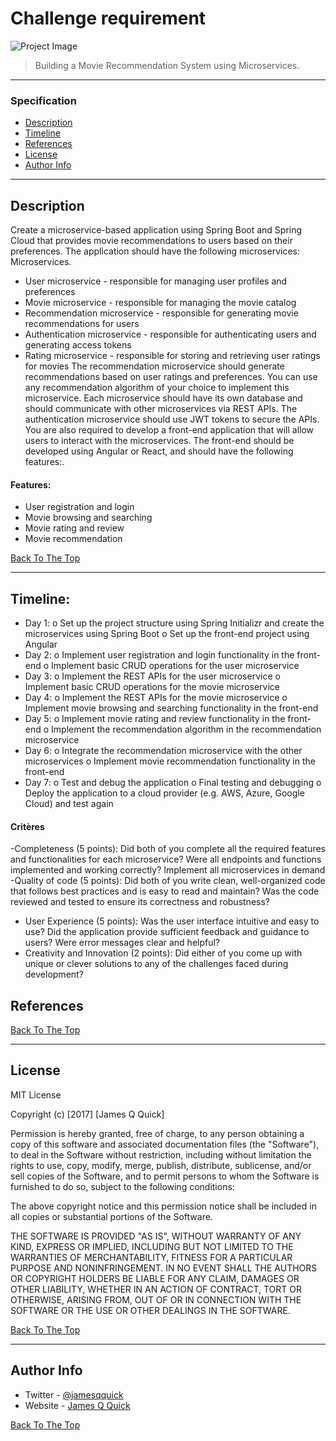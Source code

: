 # Challenge requirement

![Project Image](project-image-url)

> Building a Movie Recommendation System using Microservices.

---

### Specification
- [Description](#description)
- [Timeline](#Timeline)
- [References](#references)
- [License](#license)
- [Author Info](#author-info)

---

## Description
Create a microservice-based application using Spring Boot and Spring Cloud that provides movie recommendations to users based on their preferences. The application should have the following microservices:
Microservices.
- User microservice - responsible for managing user profiles and preferences
- Movie microservice - responsible for managing the movie catalog
- Recommendation microservice - responsible for generating movie recommendations for users
- Authentication microservice - responsible for authenticating users and generating access tokens
- Rating microservice - responsible for storing and retrieving user ratings for movies
The recommendation microservice should generate recommendations based on user ratings and preferences. You can use any recommendation algorithm of your choice to implement this microservice.
Each microservice should have its own database and should communicate with other microservices via REST APIs. The authentication microservice should use JWT tokens to secure the APIs.
You are also required to develop a front-end application that will allow users to interact with the microservices. The front-end should be developed using Angular or React, and should have the following features:.

#### Features:

- User registration and login
- Movie browsing and searching
- Movie rating and review
- Movie recommendation

[Back To The Top](#read-me-template)

---

## Timeline:
- Day 1:
o Set up the project structure using Spring Initializr and create the microservices
using Spring Boot
o Set up the front-end project using Angular
- Day 2:
o Implement user registration and login functionality in the front-end
o Implement basic CRUD operations for the user microservice
- Day 3:
o Implement the REST APIs for the user microservice
o Implement basic CRUD operations for the movie microservice
- Day 4:
o Implement the REST APIs for the movie microservice
o Implement movie browsing and searching functionality in the front-end
- Day 5:
o Implement movie rating and review functionality in the front-end
o Implement the recommendation algorithm in the recommendation microservice
- Day 6:
o Integrate the recommendation microservice with the other microservices
o Implement movie recommendation functionality in the front-end
- Day 7:
o Test and debug the application
o Final testing and debugging
o Deploy the application to a cloud provider (e.g. AWS, Azure, Google Cloud)
and test again

#### Critères
-Completeness (5 points): Did both of you complete all the required features and
functionalities for each microservice? Were all endpoints and functions implemented
and working correctly?
Implement all microservices in demand
 -Quality of code (5 points): Did both of you write clean, well-organized code that
follows best practices and is easy to read and maintain? Was the code reviewed and
tested to ensure its correctness and robustness?
- User Experience (5 points): Was the user interface intuitive and easy to use? Did the
application provide sufficient feedback and guidance to users? Were error messages
clear and helpful?
- Creativity and Innovation (2 points): Did either of you come up with unique or clever
solutions to any of the challenges faced during development?


## References
[Back To The Top](#read-me-template)

---

## License

MIT License

Copyright (c) [2017] [James Q Quick]

Permission is hereby granted, free of charge, to any person obtaining a copy
of this software and associated documentation files (the "Software"), to deal
in the Software without restriction, including without limitation the rights
to use, copy, modify, merge, publish, distribute, sublicense, and/or sell
copies of the Software, and to permit persons to whom the Software is
furnished to do so, subject to the following conditions:

The above copyright notice and this permission notice shall be included in all
copies or substantial portions of the Software.

THE SOFTWARE IS PROVIDED "AS IS", WITHOUT WARRANTY OF ANY KIND, EXPRESS OR
IMPLIED, INCLUDING BUT NOT LIMITED TO THE WARRANTIES OF MERCHANTABILITY,
FITNESS FOR A PARTICULAR PURPOSE AND NONINFRINGEMENT. IN NO EVENT SHALL THE
AUTHORS OR COPYRIGHT HOLDERS BE LIABLE FOR ANY CLAIM, DAMAGES OR OTHER
LIABILITY, WHETHER IN AN ACTION OF CONTRACT, TORT OR OTHERWISE, ARISING FROM,
OUT OF OR IN CONNECTION WITH THE SOFTWARE OR THE USE OR OTHER DEALINGS IN THE
SOFTWARE.

[Back To The Top](#read-me-template)

---

## Author Info

- Twitter - [@jamesqquick](https://twitter.com/jamesqquick)
- Website - [James Q Quick](https://jamesqquick.com)

[Back To The Top](#read-me-template)
